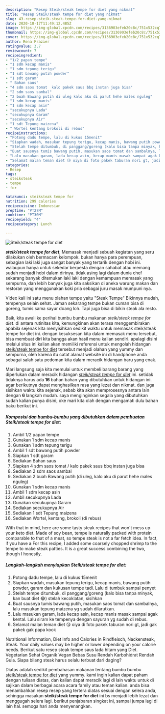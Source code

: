 ```yaml
---
description: "Resep Steik/steak tempe for diet yang nikmat"
title: "Resep Steik/steak tempe for diet yang nikmat"
slug: 43-resep-steik-steak-tempe-for-diet-yang-nikmat
date: 2020-10-17T11:49:12.485Z
image: https://img-global.cpcdn.com/recipes/3136903efeb20c8c/751x532cq70/steiksteak-tempe-for-diet-foto-resep-utama.jpg
thumbnail: https://img-global.cpcdn.com/recipes/3136903efeb20c8c/751x532cq70/steiksteak-tempe-for-diet-foto-resep-utama.jpg
cover: https://img-global.cpcdn.com/recipes/3136903efeb20c8c/751x532cq70/steiksteak-tempe-for-diet-foto-resep-utama.jpg
author: Rena Frazier
ratingvalue: 3.7
reviewcount: 7
recipeingredient:
- "1/2 papan tempe"
- "1 sdm kecap manis"
- "1 sdm tepung terigu"
- "1 sdt bawang putih powder"
- "1 sdt garam"
- " Bahan saus"
- "4 sdm saos tomat  kalo pakek saus bbq instan juga bisa"
- "2 sdm saos sambal"
- "2 buah Bawang putih di uleg kalo aku di parut hehe males nguleg"
- "1 sdm kecap manis"
- "1 sdm kecap asin"
- "secukupnya Lada"
- "secukupnya Garam"
- "secukupnya Air"
- "1 sdt Tepung maizena"
- " Wortel kentang brokoli di rebus"
recipeinstructions:
- "Potong dadu tempe, lalu di kukus 15menit"
- "Siapkan wadah, masukan tepung terigu, kecap manis, bawang putih powder, garam dan kukusan tempe tadi. Lalu di tumbuk sampai penyet"
- "Stelah tempe ditumbuk, di panggang/goreng (kalo bisa tanpa minyak, kan buat diet 😂) stelah kecoklatan, sisihkan"
- "Buat sausnya tumis bawang putih, masukan saos tomat dan sambalnya, lalu masukan tepung maizena yg sudah dilarutkan."
- "Lalu masukan garam, lada kecap asin, kecap manis masak sampai agak kental. Lalu siram ke tempenya dengan sayuran yg sudah di rebus."
- "Selamat malan teman diet 😘 oiya di foto pakek taburan nori gt, jadi gak pakek gak papa kook"
categories:
- Resep
tags:
- steiksteak
- tempe
- for

katakunci: steiksteak tempe for 
nutrition: 299 calories
recipecuisine: Indonesian
preptime: "PT27M"
cooktime: "PT30M"
recipeyield: "4"
recipecategory: Lunch

---
```



![Steik/steak tempe for diet](https://img-global.cpcdn.com/recipes/3136903efeb20c8c/751x532cq70/steiksteak-tempe-for-diet-foto-resep-utama.jpg)

<b><i>steik/steak tempe for diet</i></b>, Memasak menjadi sebuah kegiatan yang seru dilakukan oleh bermacam kelompok. bukan hanya para perempuan, sebagian laki laki juga sangat banyak yang tertarik dengan hobi ini. walaupun hanya untuk sekedar berpesta dengan sahabat atau memang sudah menjadi hobi dalam dirinya. tidak asing lagi dalam dunia chef sekarang banyak ditemukan laki laki dengan kemampuan memasak yang sempurna, dan lebih banyak juga kita saksikan di aneka warung makan dan restoran yang menggunakan koki pria sebagai juru masak mumpuni nya.

Video kali ini satu menu olahan tempe yaitu &#34;Steak Tempe&#34; Bikinnya mudah, tempenya selain sehat. Jaman sekarang tempe bukan cuman bisa di goreng, tumis sama sayur doang loh. Tapi juga bisa di bikin steak ala resto.

Baik, kita awali ke perihal bumbu bumbu makanan <i>steik/steak tempe for diet</i>. di antara rutinitas kita, kemungkinan akan terasa menggembirakan apabila sejenak kita menyisihkan sedikit waktu untuk memasak steik/steak tempe for diet ini. dengan kesuksesan kita dalam memasak menu tersebut, bisa membuat diri kita bangga akan hasil menu kalian sendiri. apalagi disini melalui situs ini kalian akan memiliki referensi untuk mengolah hidangan <u>steik/steak tempe for diet</u> tersebut menjadi olahan yang yummy dan sempurna, oleh karena itu catat alamat website ini di handphone anda sebagai salah satu pedoman kita dalam meracik hidangan baru yang enak.


Mari langsung saja kita memulai untuk membeli barang barang yang diperlukan dalam meracik hidangan <u><i>steik/steak tempe for diet</i></u> ini. setidak tidaknya harus ada <b>16</b> bahan bahan yang dibutuhkan untuk hidangan ini. agar berikutnya dapat menghasilkan rasa yang lezat dan nikmat. dan juga sisihkan waktu kita sejenak, sebab kita akan memprosesnya antara lain dengan <b>6</b> langkah mudah. saya menginginkan segala yang dibutuhkan sudah kalian punya disini, oke mari kita olah dengan mengamati dulu bahan baku berikut ini.

<!--inarticleads1-->

##### Komposisi dan bumbu-bumbu yang dibutuhkan dalam pembuatan Steik/steak tempe for diet:

1. Ambil 1/2 papan tempe
1. Gunakan 1 sdm kecap manis
1. Gunakan 1 sdm tepung terigu
1. Ambil 1 sdt bawang putih powder
1. Siapkan 1 sdt garam
1. Sediakan  Bahan saus
1. Siapkan 4 sdm saos tomat / kalo pakek saus bbq instan juga bisa
1. Sediakan 2 sdm saos sambal
1. Sediakan 2 buah Bawang putih (di uleg, kalo aku di parut hehe males nguleg)
1. Gunakan 1 sdm kecap manis
1. Ambil 1 sdm kecap asin
1. Ambil secukupnya Lada
1. Gunakan secukupnya Garam
1. Sediakan secukupnya Air
1. Sediakan 1 sdt Tepung maizena
1. Sediakan  Wortel, kentang, brokoli (di rebus)


With that in mind, here are some tasty steak recipes that won&#39;t mess up your keto diet. Made of soy bean, tempe is naturally packed with protein comparable to that of a meat, so tempe steak is not a far fetch idea. In fact, if you have a For this recipe, I added some coarsely chopped shrimp to the tempe to make steak patties. It is a great success combining the two, though I honestly. 

<!--inarticleads2-->

##### Langkah-langkah menyiapkan Steik/steak tempe for diet:

1. Potong dadu tempe, lalu di kukus 15menit
1. Siapkan wadah, masukan tepung terigu, kecap manis, bawang putih powder, garam dan kukusan tempe tadi. Lalu di tumbuk sampai penyet
1. Stelah tempe ditumbuk, di panggang/goreng (kalo bisa tanpa minyak, kan buat diet 😂) stelah kecoklatan, sisihkan
1. Buat sausnya tumis bawang putih, masukan saos tomat dan sambalnya, lalu masukan tepung maizena yg sudah dilarutkan.
1. Lalu masukan garam, lada kecap asin, kecap manis masak sampai agak kental. Lalu siram ke tempenya dengan sayuran yg sudah di rebus.
1. Selamat malan teman diet 😘 oiya di foto pakek taburan nori gt, jadi gak pakek gak papa kook


Nutritional Information, Diet Info and Calories in Rindfleisch, Nackensteak, Steak. Your daily values may be higher or lower depending on your calorie needs. Berikut satu resep steak tempe saus lada hitam yang Diet. Vegetarian Sehat Organik Vegan Bebas Susu Rendah Karbohidrat Rendah Gula. Siapa bilang steak harus selalu terbuat dari daging? 

Diatas adalah sedikit pembahasan makanan tentang bumbu bumbu <u>steik/steak tempe for diet</u> yang yummy. kami ingin kalian dapat paham dengan tulisan diatas, dan kalian dapat meracik lagi di lain waktu untuk di sajikan dalam berbagai acara acara family atau teman kalian. anda bisa menambahkan resep resep yang tertera diatas sesuai dengan selera anda, sehingga masakan <b>steik/steak tempe for diet</b> ini bs menjadi lebih lezat dan menggugah selera lagi. berikut penjabaran singkat ini, sampai jumpa lagi di lain hal. semoga hari anda menyenangkan.
